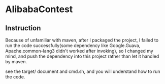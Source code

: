 # AlibabaContest
## Instruction

Because of unfamiliar with maven, after I packaged the project, I failed to run the code successfully(some dependency like Google.Guava, Apache.common-lang3 didn't worked after invoking), so I changed my mind, and push the dependency into this project rather than let it handled by maven.

see the target/ document and cmd.sh, and you will understand how to run the code.
